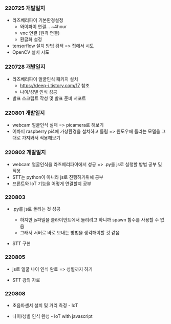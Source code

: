### 220725 개발일지

- 라즈베리파이 기본환경설정
  - 와이파이 연결... ~4hour
  - vnc 연결 (원격 연결)
  - 환글화 설정
- tensorflow 설치 방법 검색 => 집에서 시도
- OpenCV 설치 시도

### 220728 개발일지

- 라즈베리파이 얼굴인식 패키지 설치
  - https://deep-i.tistory.com/17 참조
  - 나이/성별 인식 성공
- 발표 스크립트 작성 및 발표 준비 서포트

### 220801 개발일지

- webcam 얼굴인식 실패 => picamera로 해보기
- 어차피 raspberry pi4에 가상환경을 설치하고 돌림 => 윈도우에 돌리는 모델을 그대로 가져와서 적용해보기

### 220802 개발일지

- webcam 얼굴인식을 라즈베리파이에서 성공 => .py를 js로 실행할 방법 공부 및 적용
- STT는 python이 아니라 js로 진행하기위해 공부
- 프론트와 IoT 기능을 어떻게 연결할지 공부

### 220803

- .py를 js로 돌리는 것 성공

  - 하지만 js파일을 클라이언트에서 돌리려고 하니까 spawn 함수를 사용할 수 없음
  - 그래서 서버로 바로 보내는 방법을 생각해야할 것 같음

- STT 구현



### 220805

- js로 얼굴 나이 인식 완료 => 성별까지 하기

- STT 강의 자료




### 220808

- 초음파센서 설치 및 거리 측정 - IoT

- 나이/성별 인식 완성 - IoT with javascript
